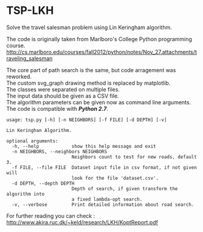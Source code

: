 # TSP-LKH
Solve the travel salesman problem using Lin Keringham algorithm.

The code is originally taken from Marlboro's College Python programming course.  
http://cs.marlboro.edu/courses/fall2012/python/notes/Nov_27.attachments/traveling_salesman  

The core part of path search is the same, but code arragement was reworked.  
The custom svg_graph drawing method is replaced by matplotlib.  
The classes were separated on multiple files.  
The input data should be given as a CSV file.  
The algorithm parameters can be given now as command line arguments.  
The code is compatible with ***Python 2.7***.  
```
usage: tsp.py [-h] [-n NEIGHBORS] [-f FILE] [-d DEPTH] [-v]

Lin Keringhan Algorithm.

optional arguments:
  -h, --help            show this help message and exit
  -n NEIGHBORS, --neighbors NEIGHBORS
                        Neighbors count to test for new roads, default 3.
  -f FILE, --file FILE  Dataset input file in csv format, if not given will
                        look for the file 'dataset.csv'.
  -d DEPTH, --depth DEPTH
                        Depth of search, if given transform the algorithm into
                        a fixed lambda-opt search.
  -v, --verbose         Print detailed information about road search.
```
For further reading you can check : http://www.akira.ruc.dk/~keld/research/LKH/KoptReport.pdf
